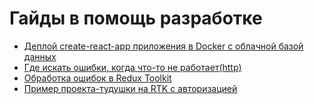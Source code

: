 # Гайды в помощь разработке

- [Деплой create-react-app приложения в Docker с облачной базой данных](./deploy-docker-render.md)
- [Где искать ошибки, когда что-то не работает(http)](./how-to-find-errors.md)
- [Обработка ошибок в Redux Toolkit](./rtk-errors.md)
- [Пример проекта-тудушки на RTK с авторизацией](https://github.com/mangupli/todo-list-rtk-ts)
